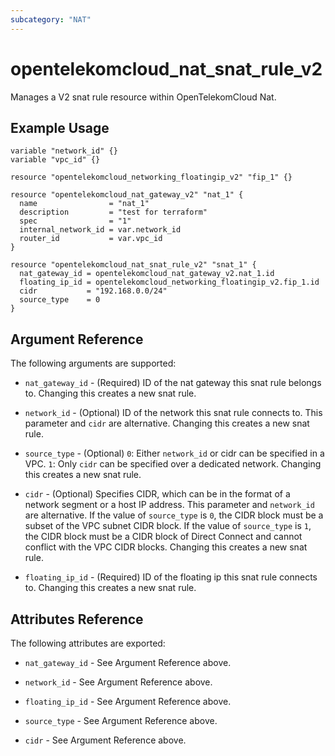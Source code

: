 ```yaml
---
subcategory: "NAT"
---
```


# opentelekomcloud_nat_snat_rule_v2

Manages a V2 snat rule resource within OpenTelekomCloud Nat.

## Example Usage

```hcl
variable "network_id" {}
variable "vpc_id" {}

resource "opentelekomcloud_networking_floatingip_v2" "fip_1" {}

resource "opentelekomcloud_nat_gateway_v2" "nat_1" {
  name                = "nat_1"
  description         = "test for terraform"
  spec                = "1"
  internal_network_id = var.network_id
  router_id           = var.vpc_id
}

resource "opentelekomcloud_nat_snat_rule_v2" "snat_1" {
  nat_gateway_id = opentelekomcloud_nat_gateway_v2.nat_1.id
  floating_ip_id = opentelekomcloud_networking_floatingip_v2.fip_1.id
  cidr           = "192.168.0.0/24"
  source_type    = 0
}
```

## Argument Reference

The following arguments are supported:

* `nat_gateway_id` - (Required) ID of the nat gateway this snat rule belongs to.
  Changing this creates a new snat rule.

* `network_id` - (Optional) ID of the network this snat rule connects to. This parameter
  and `cidr` are alternative. Changing this creates a new snat rule.

* `source_type` - (Optional) `0`: Either `network_id` or cidr can be specified in a VPC. `1`:
  Only `cidr` can be specified over a dedicated network. Changing this creates a new snat rule.

* `cidr` - (Optional) Specifies CIDR, which can be in the format of a network segment or
  a host IP address. This parameter and `network_id` are alternative. If the value of
  `source_type` is `0`, the CIDR block must be a subset of the VPC subnet CIDR block. If
  the value of `source_type` is `1`, the CIDR block must be a CIDR block of Direct Connect
  and cannot conflict with the VPC CIDR blocks. Changing this creates a new snat rule.

* `floating_ip_id` - (Required) ID of the floating ip this snat rule connects to.
  Changing this creates a new snat rule.

## Attributes Reference

The following attributes are exported:

* `nat_gateway_id` - See Argument Reference above.

* `network_id` - See Argument Reference above.

* `floating_ip_id` - See Argument Reference above.

* `source_type` - See Argument Reference above.

* `cidr` - See Argument Reference above.
